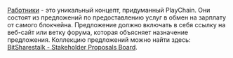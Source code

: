 [Работники](introduction/workers) - это уникальный концепт, придуманный PlayChain. Они состоят из предложений по предоставлению услуг в обмен на зарплату от самого блокчейна. Предложение должно включать в себя ссылку на веб-сайт или ветку форума, которая объясняет назначение предложения. Коллекцию предложений можно найти здесь: [BitSharestalk - Stakeholder Proposals Board](https://bitsharestalk.org/index.php/board,75.0.html).
